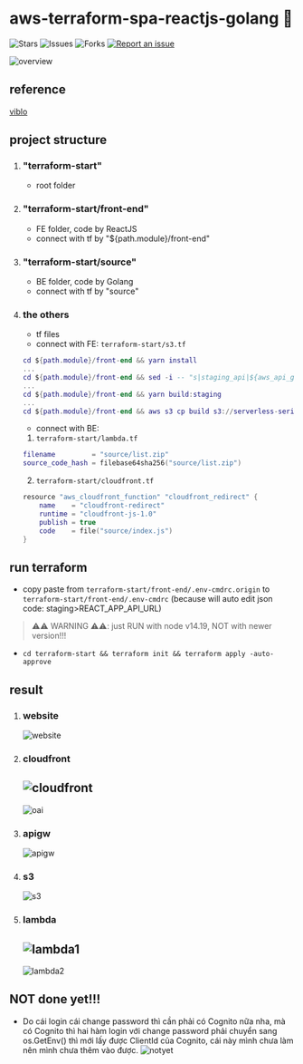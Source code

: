 # aws-terraform-spa-reactjs-golang 🐳

![Stars](https://img.shields.io/github/stars/tquangdo/aws-terraform-spa-reactjs-golang?color=f05340)
![Issues](https://img.shields.io/github/issues/tquangdo/aws-terraform-spa-reactjs-golang?color=f05340)
![Forks](https://img.shields.io/github/forks/tquangdo/aws-terraform-spa-reactjs-golang?color=f05340)
[![Report an issue](https://img.shields.io/badge/Support-Issues-green)](https://github.com/tquangdo/aws-terraform-spa-reactjs-golang/issues/new)

![overview](screenshots/overview.png)

## reference
[viblo](https://viblo.asia/p/serverless-series-golang-bai-6-using-cloudfront-and-lambdaedge-for-static-caching-bJzKmdeD59N)

## project structure
1. ### "terraform-start"
    - root folder
1. ### "terraform-start/front-end"
    - FE folder, code by ReactJS
    - connect with tf by "${path.module}/front-end"
1. ### "terraform-start/source"
    - BE folder, code by Golang
    - connect with tf by "source"
1. ### the others
    - tf files
    - connect with FE: `terraform-start/s3.tf`
    ```lua
    cd ${path.module}/front-end && yarn install
    ...
    cd ${path.module}/front-end && sed -i -- "s|staging_api|${aws_api_gateway_deployment.staging.invoke_url}|g" .env-cmdrc
    ...
    cd ${path.module}/front-end && yarn build:staging
    ...
    cd ${path.module}/front-end && aws s3 cp build s3://serverless-series-spa --recursive
    ```
    - connect with BE:
    1. `terraform-start/lambda.tf`
    ```lua
    filename         = "source/list.zip"
    source_code_hash = filebase64sha256("source/list.zip")
    ```
    2. `terraform-start/cloudfront.tf`
    ```lua
    resource "aws_cloudfront_function" "cloudfront_redirect" {
        name    = "cloudfront-redirect"
        runtime = "cloudfront-js-1.0"
        publish = true
        code    = file("source/index.js")
    }
    ```

## run terraform
- copy paste from `terraform-start/front-end/.env-cmdrc.origin` to `terraform-start/front-end/.env-cmdrc` (because will auto edit json code: staging>REACT_APP_API_URL)
> ⚠️⚠️ WARNING ⚠️⚠️: just RUN with node v14.19, NOT with newer version!!!
- `cd terraform-start && terraform init && terraform apply -auto-approve`

## result
1. ### website
    ![website](screenshots/website.png)
1. ### cloudfront
    ![cloudfront](screenshots/cloudfront.png)
    ---
    ![oai](screenshots/oai.png)
1. ### apigw
    ![apigw](screenshots/apigw.png)
1. ### s3
    ![s3](screenshots/s3.png)
1. ### lambda
    ![lambda1](screenshots/lambda1.png)
    ---
    ![lambda2](screenshots/lambda2.png)

## NOT done yet!!!
- Do cái login cái change password thì cần phải có Cognito nữa nha, mà có Cognito thì hai hàm login với change password phải chuyển sang os.GetEnv() thì mới lấy được ClientId của Cognito, cái này mình chưa làm nên mình chưa thêm vào được.
![notyet](screenshots/notyet.webp)

